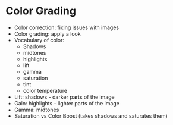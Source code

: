 # Color Grading

- Color correction: fixing issues with images
- Color grading: apply a look
- Vocabulary of color:
    - Shadows
    - midtones
    - highlights
    - lift
    - gamma
    - saturation
    - tint
    - color temperature
- Lift: shadows - darker parts of the image
- Gain: highlights - lighter parts of the image
- Gamma: midtones
- Saturation vs Color Boost (takes shadows and saturates them)

